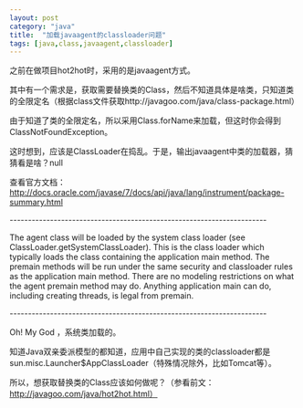 ```yaml
---
layout: post
category: "java"
title:  "加载javaagent的classloader问题"
tags: [java,class,javaagent,classloader]
---
```


之前在做项目hot2hot时，采用的是javaagent方式。

其中有一个需求是，获取需要替换类的Class，然后不知道具体是啥类，只知道类的全限定名（根据class文件获取http://javagoo.com/java/class-package.html）

由于知道了类的全限定名，所以采用Class.forName来加载，但这时你会得到ClassNotFoundException。

这时想到，应该是ClassLoader在捣乱。于是，输出javaagent中类的加载器，猜猜看是啥？null

查看官方文档：http://docs.oracle.com/javase/7/docs/api/java/lang/instrument/package-summary.html

\-\-\-\-\-\-\-\-\-\-\-\-\-\-\-\-\-\-\-\-\-\-\-\-\-\-\-\-\-\-\-\-\-\-\-\-\-\-\-\-\-\-\-\-\-\-\-\-\-\-\-\-\-\-\-\-\-\-\-\-\-\-\-\-\-\-\-\-\-\-

The agent class will be loaded by the system class loader (see ClassLoader.getSystemClassLoader). This is the class loader which typically loads the class containing the application main method. The premain methods will be run under the same security and classloader rules as the application main method. There are no modeling restrictions on what the agent premain method may do. Anything application main can do, including creating threads, is legal from premain. 

\-\-\-\-\-\-\-\-\-\-\-\-\-\-\-\-\-\-\-\-\-\-\-\-\-\-\-\-\-\-\-\-\-\-\-\-\-\-\-\-\-\-\-\-\-\-\-\-\-\-\-\-\-\-\-\-\-\-\-\-\-\-\-\-\-\-\-\-\-\-

Oh! My God ，系统类加载的。

知道Java双亲委派模型的都知道，应用中自己实现的类的classloader都是sun.misc.Launcher$AppClassLoader（特殊情况除外，比如Tomcat等）。

所以，想获取替换类的Class应该如何做呢？（参看前文：http://javagoo.com/java/hot2hot.html）


